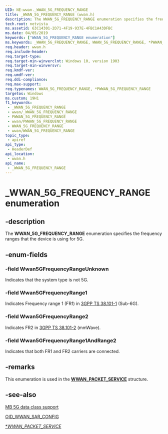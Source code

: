 ```yaml
---
UID: NE:wwan._WWAN_5G_FREQUENCY_RANGE
title: _WWAN_5G_FREQUENCY_RANGE (wwan.h)
description: The WWAN_5G_FREQUENCY_RANGE enumeration specifies the frequency ranges that the device is using for 5G.
tech.root: netvista
ms.assetid: 63C14301-2D71-4F19-937E-4FBC1A43DFBC
ms.date: 04/05/2019
keywords: ["WWAN_5G_FREQUENCY_RANGE enumeration"]
ms.keywords: _WWAN_5G_FREQUENCY_RANGE, WWAN_5G_FREQUENCY_RANGE, *PWWAN_5G_FREQUENCY_RANGE,
req.header: wwan.h
req.include-header: 
req.target-type: 
req.target-min-winverclnt: Windows 10, version 1903
req.target-min-winversvr: 
req.kmdf-ver: 
req.umdf-ver: 
req.ddi-compliance: 
req.max-support: 
req.typenames: WWAN_5G_FREQUENCY_RANGE, *PWWAN_5G_FREQUENCY_RANGE
targetos: Windows
ms.custom: 19H1
f1_keywords:
 - _WWAN_5G_FREQUENCY_RANGE
 - wwan/_WWAN_5G_FREQUENCY_RANGE
 - PWWAN_5G_FREQUENCY_RANGE
 - wwan/PWWAN_5G_FREQUENCY_RANGE
 - WWAN_5G_FREQUENCY_RANGE
 - wwan/WWAN_5G_FREQUENCY_RANGE
topic_type:
 - apiref
api_type:
 - HeaderDef
api_location:
 - wwan.h
api_name:
 - _WWAN_5G_FREQUENCY_RANGE
---
```


# _WWAN_5G_FREQUENCY_RANGE enumeration


## -description

The **WWAN_5G_FREQUENCY_RANGE** enumeration specifies the frequency ranges that the device is using for 5G.

## -enum-fields

### -field Wwan5GFrequencyRangeUnknown  

Indicates that the system type is not 5G.

### -field Wwan5GFrequencyRange1   

Indicates Frequency range 1 (FR1) in <a href="https://portal.3gpp.org/desktopmodules/Specifications/SpecificationDetails.aspx?specificationId=3283">3GPP TS 38.101-1</a> (Sub-6G).

### -field Wwan5GFrequencyRange2  

Indicates FR2 in <a href="https://portal.3gpp.org/desktopmodules/Specifications/SpecificationDetails.aspx?specificationId=3284">3GPP TS 38.101-2</a> (mmWave).

### -field Wwan5GFrequencyRange1AndRange2  

Indicates that both FR1 and FR2 carriers are connected.

## -remarks

This enumeration is used in the [**WWAN_PACKET_SERVICE**](ns-wwan-_wwan_packet_service.md) structure.

## -see-also

[MB 5G data class support](/windows-hardware/drivers/network/mb-5g-data-class-support)

[OID_WWAN_SAR_CONFIG](/windows-hardware/drivers/network/oid-wwan-packet-service)

[**WWAN_PACKET_SERVICE*](ns-wwan-_wwan_packet_service.md)